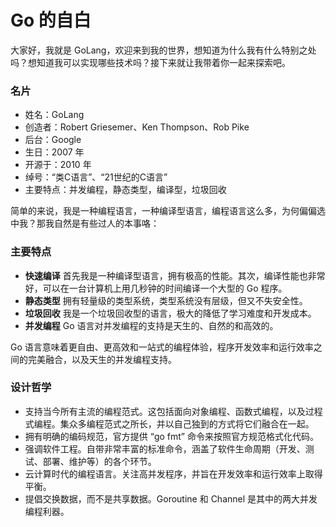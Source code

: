 # Go 的自白

大家好，我就是 GoLang，欢迎来到我的世界，想知道为什么我有什么特别之处吗？想知道我可以实现哪些技术吗？接下来就让我带着你一起来探索吧。

### 名片

- 姓名：GoLang
- 创造者：Robert Griesemer、Ken Thompson、Rob Pike
- 后台：Google
- 生日：2007 年
- 开源于：2010 年
- 绰号：“类C语言”、“21世纪的C语言”
- 主要特点：并发编程，静态类型，编译型，垃圾回收

简单的来说，我是一种编程语言，一种编译型语言，编程语言这么多，为何偏偏选中我？那我自然是有些过人的本事咯：

### 主要特点

- **快速编译** 首先我是一种编译型语言，拥有极高的性能。其次，编译性能也非常好，可以在一台计算机上用几秒钟的时间编译一个大型的 Go 程序。
- **静态类型** 拥有轻量级的类型系统，类型系统没有层级，但又不失安全性。
- **垃圾回收** 我是一个垃圾回收型的语言，极大的降低了学习难度和开发成本。
- **并发编程** Go 语言对并发编程的支持是天生的、自然的和高效的。

Go 语言意味着更自由、更高效和一站式的编程体验，程序开发效率和运行效率之间的完美融合，以及天生的并发编程支持。

### 设计哲学

- 支持当今所有主流的编程范式。这包括面向对象编程、函数式编程，以及过程式编程。集众多编程范式之所长，并以自己独到的方式将它们融合在一起。
- 拥有明确的编码规范，官方提供 “go fmt” 命令来按照官方规范格式化代码。
- 强调软件工程。自带非常丰富的标准命令，涵盖了软件生命周期（开发、测试、部署、维护等）的各个环节。
- 云计算时代的编程语言。关注高并发程序，并旨在开发效率和运行效率上取得平衡。
- 提倡交换数据，而不是共享数据。Goroutine 和 Channel 是其中的两大并发编程利器。
